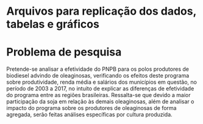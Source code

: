 # Arquivos para replicação dos dados, tabelas e gráficos

# Problema de pesquisa

Pretende-se analisar a efetividade do PNPB para os polos produtores de biodiesel advindo de oleaginosas, verificando os efeitos deste programa sobre produtividade, renda média e salários dos municípios em questão, no período de 2003 a 2017, no intuito de explicar as diferenças de efetividade do programa entre as regiões brasileiras. Ressalta-se que devido a maior participação da soja em relação às demais oleaginosas, além de analisar o impacto do programa sobre os produtores de oleaginosas de forma agregada, serão feitas análises específicas por cultura produzida.

